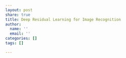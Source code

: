 ```yaml
---
layout: post
share: true
title: Deep Residual Learning for Image Recognition
author:
  name: ''
  email: ''
categories: []
tags: []

---
```

